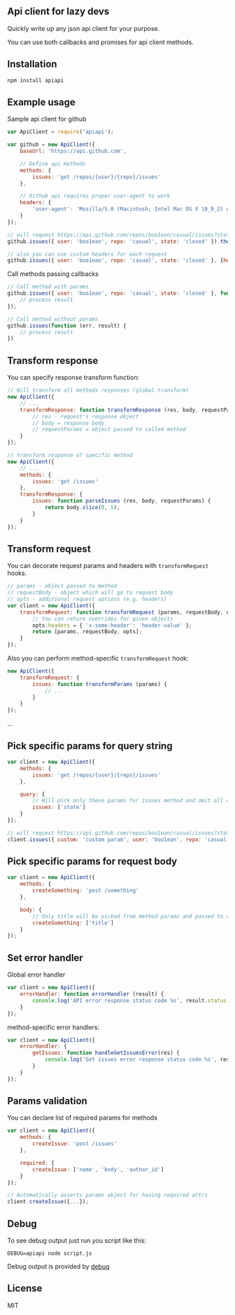 ## Api client for lazy devs

Quickly write up any json api client for your purpose.

You can use both callbacks and promises for api client methods.

## Installation

```bash
npm install apiapi
```

## Example usage

Sample api client for github

```js
var ApiClient = require('apiapi');

var github = new ApiClient({
	baseUrl: 'https://api.github.com',

	// Define api methods
	methods: {
		issues: 'get /repos/{user}/{repo}/issues'
	},

	// Github api requires proper user-agent to work
	headers: {
		'user-agent': 'Mozilla/5.0 (Macintosh; Intel Mac OS X 10_9_2) AppleWebKit/537.36 (KHTML, like Gecko) Chrome/40.0.2214.91 Safari/537.36'
	}
});

// will request https://api.github.com/repos/boo1ean/casual/issues?state=closed and return json data
github.issues({ user: 'boo1ean', repo: 'casual', state: 'closed' }).then(console.log);

// also you can use custom headers for each request
github.issues({ user: 'boo1ean', repo: 'casual', state: 'closed' }, {headers: { Authentication: "token GITHUB-TOKEN" }}).then(console.log);
```

Call methods passing callbacks

```javascript
// Call method with params
github.issues({ user: 'boo1ean', repo: 'casual', state: 'closed' }, function (err, result) {
	// process result
});

// Call method without params
github.issues(function (err, result) {
	// process result
})
```

## Transform response

You can specify response transform function:

```js
// Will transform all methods responses (global transform)
new ApiClient({
	// ...
	transformResponse: function transformResponse (res, body, requestParams) {
		// res - request's response object
		// body = response body
		// requestParams = object passed to called method
	}
});

// transform response of specific method
new ApiClient({
	// ...
	methods: {
		issues: 'get /issues'
	},
	transformResponse: {
		issues: function parseIssues (res, body, requestParams) {
			return body.slice(0, 5);
		}
	}
});

```

## Transform request

You can decorate request params and headers with `transformRequest` hooks.

```javascript
// params - object passed to method
// requestBody - object which will go to request body
// opts - additional request options (e.g. headers)
var client = new ApiClient({
	transformRequest: function transformRequest (params, requestBody, opts) {
		// You can return overrides for given objects
		opts.headers = { 'x-some-header': 'header-value' };
		return [params, requestBody, opts];
	}
});
```

Also you can perform method-specific `transformRequest` hook:

```js
new ApiClient({
	transformRequest: {
		issues: function transformParams (params) {
			// ...
		}
	}
});
```
...

## Pick specific params for query string

```javascript
var client = new ApiClient({
	methods: {
		issues: 'get /repos/{user}/{repo}/issues'
	},

	query: {
		// Will pick only these params for issues method and omit all others
		issues: ['state']
	}
});

// will request https://api.github.com/repos/boo1ean/casual/issues?state=closed
client.issues({ custom: 'custom param', user: 'boo1ean', repo: 'casual', state: 'closed' });
```

## Pick specific params for request body

```javascript
var client = new ApiClient({
	methods: {
		createSomething: 'post /something'
	},

	body: {
		// Only title will be picked from method params and passed to request body
		createSomething: ['title']
	}
});
```

## Set error handler

Global error handler

```javascript
var client = new ApiClient({
	errorHandler: function errorHandler (result) {
		console.log('API error response status code %s', result.status);
	}
});
```

method-specific error handlers:

```javascript
var client = new ApiClient({
	errorHandler: {
		getIssues: function handleGetIssuesError(res) {
			console.log('Get issues error response status code %s', result.status);
		}
	}
});
```

## Params validation

You can declare list of required params for methods

```javascript
var client = new ApiClient({
	methods: {
		createIssue: 'post /issues'
	},

	required: {
		createIssue: ['name', 'body', 'author_id']
	}
});

// Automatically asserts params object for having required attrs
client.createIssue({...});
```

## Debug

To see debug output just run you script like this:

```
DEBUG=apiapi node script.js
```

Debug output is provided by [debug](https://github.com/visionmedia/debug)

## License

MIT

